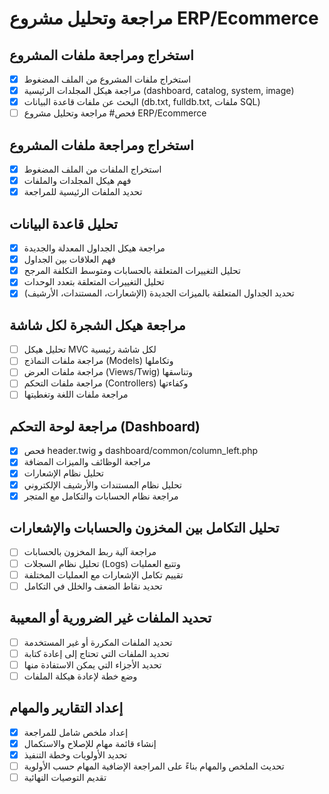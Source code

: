 # مراجعة وتحليل مشروع ERP/Ecommerce

## استخراج ومراجعة ملفات المشروع
- [x] استخراج ملفات المشروع من الملف المضغوط
- [x] مراجعة هيكل المجلدات الرئيسية (dashboard, catalog, system, image)
- [x] البحث عن ملفات قاعدة البيانات (db.txt, fulldb.txt, ملفات SQL)
- [ ] فحص# مراجعة وتحليل مشروع ERP/Ecommerce

## استخراج ومراجعة ملفات المشروع
- [x] استخراج الملفات من الملف المضغوط
- [x] فهم هيكل المجلدات والملفات
- [x] تحديد الملفات الرئيسية للمراجعة

## تحليل قاعدة البيانات
- [x] مراجعة هيكل الجداول المعدلة والجديدة
- [x] فهم العلاقات بين الجداول
- [x] تحليل التغييرات المتعلقة بالحسابات ومتوسط التكلفة المرجح
- [x] تحليل التغييرات المتعلقة بتعدد الوحدات
- [x] تحديد الجداول المتعلقة بالميزات الجديدة (الإشعارات، المستندات، الأرشيف)

## مراجعة هيكل الشجرة لكل شاشة
- [ ] تحليل هيكل MVC لكل شاشة رئيسية
- [ ] مراجعة ملفات النماذج (Models) وتكاملها
- [ ] مراجعة ملفات العرض (Views/Twig) وتناسقها
- [ ] مراجعة ملفات التحكم (Controllers) وكفاءتها
- [ ] مراجعة ملفات اللغة وتغطيتها

## مراجعة لوحة التحكم (Dashboard)
- [x] فحص header.twig و dashboard/common/column_left.php
- [x] مراجعة الوظائف والميزات المضافة
- [x] تحليل نظام الإشعارات
- [x] تحليل نظام المستندات والأرشيف الإلكتروني
- [x] مراجعة نظام الحسابات والتكامل مع المتجر

## تحليل التكامل بين المخزون والحسابات والإشعارات
- [ ] مراجعة آلية ربط المخزون بالحسابات
- [ ] تحليل نظام السجلات (Logs) وتتبع العمليات
- [ ] تقييم تكامل الإشعارات مع العمليات المختلفة
- [ ] تحديد نقاط الضعف والخلل في التكامل

## تحديد الملفات غير الضرورية أو المعيبة
- [ ] تحديد الملفات المكررة أو غير المستخدمة
- [ ] تحديد الملفات التي تحتاج إلى إعادة كتابة
- [ ] تحديد الأجزاء التي يمكن الاستفادة منها
- [ ] وضع خطة لإعادة هيكلة الملفات

## إعداد التقارير والمهام
- [x] إعداد ملخص شامل للمراجعة
- [x] إنشاء قائمة مهام للإصلاح والاستكمال
- [x] تحديد الأولويات وخطة التنفيذ
- [ ] تحديث الملخص والمهام بناءً على المراجعة الإضافية المهام حسب الأولوية
- [ ] تقديم التوصيات النهائية
